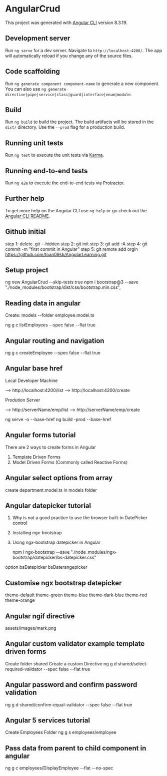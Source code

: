 # AngularCrud

This project was generated with [Angular CLI](https://github.com/angular/angular-cli) version 8.3.19.

## Development server

Run `ng serve` for a dev server. Navigate to `http://localhost:4200/`. The app will automatically reload if you change any of the source files.

## Code scaffolding

Run `ng generate component component-name` to generate a new component. You can also use `ng generate directive|pipe|service|class|guard|interface|enum|module`.

## Build

Run `ng build` to build the project. The build artifacts will be stored in the `dist/` directory. Use the `--prod` flag for a production build.

## Running unit tests

Run `ng test` to execute the unit tests via [Karma](https://karma-runner.github.io).

## Running end-to-end tests

Run `ng e2e` to execute the end-to-end tests via [Protractor](http://www.protractortest.org/).

## Further help

To get more help on the Angular CLI use `ng help` or go check out the [Angular CLI README](https://github.com/angular/angular-cli/blob/master/README.md).


## Github initial

step 1: delete .git --hidden
step 2: git init
step 3: git add -A
step 4: git commit -m "first commit in Angular"
step 5: git remote add orgin https://github.com/toan09sk/AngularLearning.git

## Setup project
ng new AngularCrud --skip-tests true
npm i bootstrap@3 --save
"./node_modules/bootstrap/dist/css/bootstrap.min.css",

## Reading data in angular
Create:
    models  --folder
    employee.model.ts

ng g c listEmployees --spec false --flat true

## Angular routing and navigation
ng g c createEmployee --spec false --flat true

## Angular base href
Local Developer Machine 
<base href="/">  -->  http://localhost:4200/list
                 -->  http://localhost:4200/create

Prodution Server
<base href="/emp/"> --> http://serverName/emp/list
                    --> http://serverName/emp/create

ng serve -o --base-href
ng build -prod --base-href

## Angular forms tutorial

There are 2 ways to create forms in Angular
1. Template Driven Forms 
2. Model Driven Forms (Commonly called Reactive Forms)

## Angular select options from array
 create department.model.ts in models folder

## Angular datepicker tutorial
1. Why is not a good practice to use the browser built-in DatePicker control
2. Installing ngx-bootstrap 
3. Using ngx-bootstrap datepicker in Angular

    npm i ngx-bootstrap --save
     "./node_modules/ngx-bootstrap/datepicker/bs-datepicker.css"

option
    bsDatepicker
    bsDaterangepicker

## Customise ngx bootstrap datepicker
theme-default
theme-green
theme-blue
theme-dark-blue
theme-red
theme-orange

## Angular ngif directive
assets/images/mark.png

## Angular custom validator example template driven forms
Create folder shared
Create a custom Directive 
ng g d shared/select-required-validator --spec false --flat true

## Angular password and confirm password validation
ng g d shared/confirm-equal-validator --spec false --flat true

## Angular 5 services tutorial
Create Employees Folder
ng g s employees/employee

## Pass data from parent to child component in angular
ng g c employees/DisplayEmployee --flat --no-spec